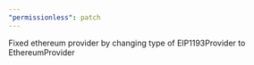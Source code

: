 ```yaml
---
"permissionless": patch
---
```


Fixed ethereum provider by changing type of EIP1193Provider to EthereumProvider
